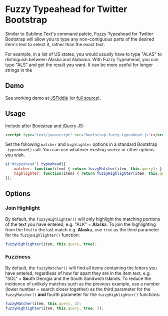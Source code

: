 Fuzzy Typeahead for Twitter Bootstrap
===============

Similar to Sublime Text's command palete, Fuzzy Typeahead for Twitter Bootstrap will allow you to type any non-contiguous parts of the desired item's text to select it, rather than the exact text.

For example, in a list of US states, you would usually have to type "ALAS" to distinguish between Alaska and Alabama. With Fuzzy Typeahead, you can type "ALS" and get the result you want. It can be more useful for longer strings in the 

Demo
-------

See working demo at [JSFiddle](http://fiddle.jshell.net/XsL8Q/show) (or [full source](http://fiddle.jshell.net/XsL8Q)).

Usage
-----

Include after Bootstrap and jQuery JS:
```html
<script type="text/javascript" src="bootstrap-fuzzy-typeahead.js"></script>
```

Set the following `matcher` and `highlighter` options in a standard Bootstrap `.typeahead()` call. You can use whatever existing `source` or other options you wish.

```javascript
$('#typeahead').typeahead({
    matcher: function(item) { return fuzzyMatcher(item, this.query); },
    highlighter: function(item) { return fuzzyHighlighter(item, this.query); }
});
```

Options
-------
### Join Highlight
By default, the `fuzzyHighlighter()` will only highlight the matching portions of the text you have entered, e.g. "ALK" = <strong>Al</strong>as<strong>k</strong>a. To join the highlighting from the first to the last match e.g. **Alask**a, use `true` as the third parameter for the `fuzzyHighlighter()` function:

```javascript
fuzzyHighlighter(item, this.query, true);
```

### Fuzziness
By default, the `fuzzyMatcher()` will find all items containing the letters you have entered, regardless of how far apart they are in the item text, e.g. "SOL" = <strong>So</strong>uth Georgia and the South Sandwich Is<strong>l</strong>ands. To reduce the incidence of unlikely matches such as the previous example, use a number (lower number = search closer together) as the third parameter for the `fuzzyMatcher()` **and** fourth parameter for the `fuzzyHighlighter()` functions:

```javascript
fuzzyMatcher(item, this.query, 3);
fuzzyHighlighter(item, this.query, true, 3);
```
